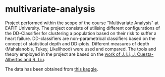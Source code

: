 # multivariate-analysis

Project performed within the scope of the course "Multivariate Analysis" at EAFIT University. The project consists of utilising different configurations of the DD-Classifier for clustering a population based on their risk to suffer a heart failure. DD-classifiers are non-parametrical classifiers based on the concept of statistical depth and DD-plots. Different measures of depth (Mahalanobis, Tukey, Likelihood) were used and compared. The tools and theory employed in the project are based on the [work of J. Li, J. Cuesta-Albertos and R. Liu](https://www.researchgate.net/publication/254281536_DD-Classifier_Nonparametric_Classification_Procedure_Based_on_DD-Plot).

The data has been obtained from [this kaggle](https://www.kaggle.com/datasets/asgharalikhan/mortality-rate-heart-patient-pakistan-hospital).
